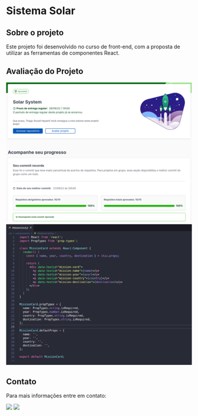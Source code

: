 <h1> Sistema Solar </h1>

<h2> Sobre o projeto </h2>

<div> 
Este projeto foi desenvolvido no curso de front-end, com a proposta de utilizar as ferramentas de componentes React.

</div> 

<h2> Avaliação do Projeto </h2>

<img src="images/avaliacao.png"/>

<img src="images/projeto.png"/>

<h2>Contato </h2>

<p> Para mais informações entre em contato: </p>

<div>
<a href="https://www.linkedin.com/in/thiago-hayashi-037732109/" target="_blank"><img src="https://img.shields.io/badge/-LinkedIn-%230077B5?style=for-the-badge&logo=linkedin&logoColor=white" target="_blank"></a>

<a href = "shundi_hayashi@hotmail.com">
<img src="https://img.shields.io/badge/Microsoft_Outlook-0078D4?style=for-the-badge&logo=microsoft-outlook&logoColor=white" target="_blank">
</a>
</div>